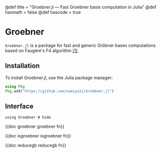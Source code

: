 @def title = "Groebner.jl — Fast Groebner basis computation in Julia"
@def hasmath = false
@def hascode = true
<!-- Note: by default hasmath == true and hascode == false. You can change this in
the config file by setting hasmath = false for instance and just setting it to true
where appropriate -->


# Groebner


`Groebner.jl` is a package for fast and generic Gröbner bases computations
based on Faugère's F4 algorithm [[1]](https://www-polsys.lip6.fr/~jcf/Papers/F99a.pdf).

## Installation

To install Groebner.jl, use the Julia package manager:

```julia
using Pkg
Pkg.add("https://github.com/sumiya11/Groebner.jl")
```

## Interface

```julia:load_groebner
using Groebner # hide
```

{{doc groebner groebner fn}}

{{doc isgroebner isgroebner fn}}

{{doc reducegb reducegb fn}}

